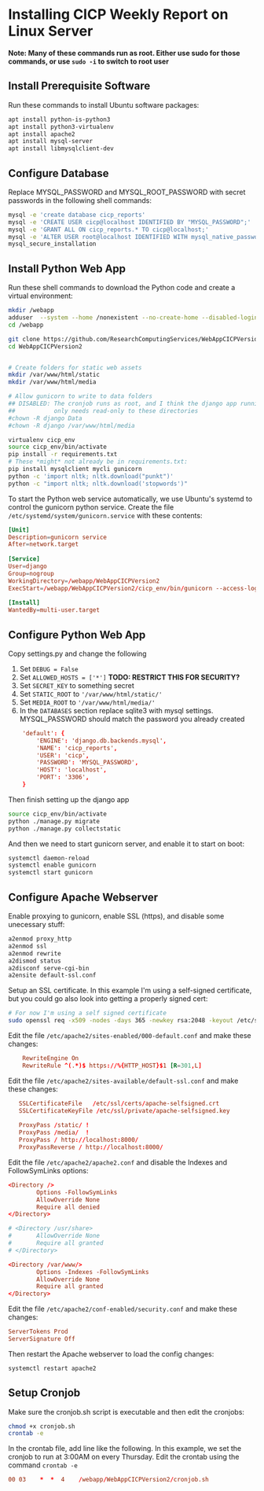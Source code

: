 # Installing CICP Weekly Report on Linux Server

**Note: Many of these commands run as root.  Either use sudo for those commands, or use `sudo -i` to switch to root user**

## Install Prerequisite Software

Run these commands to install Ubuntu software packages:

```bash
apt install python-is-python3
apt install python3-virtualenv
apt install apache2
apt install mysql-server
apt install libmysqlclient-dev
```

## Configure Database

Replace MYSQL_PASSWORD and MYSQL_ROOT_PASSWORD with secret passwords in the following shell commands:

```bash
mysql -e 'create database cicp_reports'
mysql -e 'CREATE USER cicp@localhost IDENTIFIED BY "MYSQL_PASSWORD";'
mysql -e 'GRANT ALL ON cicp_reports.* TO cicp@localhost;'
mysql -e 'ALTER USER root@localhost IDENTIFIED WITH mysql_native_password BY "MYSQL_ROOT_PASSWORD";'
mysql_secure_installation
```


## Install Python Web App

Run these shell commands to download the Python code and create a
virtual environment:

```bash
mkdir /webapp
adduser  --system --home /nonexistent --no-create-home --disabled-login --shell /usr/sbin/nologin django
cd /webapp

git clone https://github.com/ResearchComputingServices/WebAppCICPVersion2.git
cd WebAppCICPVersion2


# Create folders for static web assets
mkdir /var/www/html/static
mkdir /var/www/html/media

# Allow gunicorn to write to data folders
## DISABLED: The cronjob runs as root, and I think the django app running from gunicorn
##           only needs read-only to these directories
#chown -R django Data
#chown -R django /var/www/html/media

virtualenv cicp_env
source cicp_env/bin/activate
pip install -r requirements.txt
# These *might* not already be in requirements.txt:
pip install mysqlclient mycli gunicorn
python -c 'import nltk; nltk.download("punkt")'
python -c "import nltk; nltk.download('stopwords')"
```

To start the Python web service automatically, we use Ubuntu's systemd
to control the gunicorn python service.  Create the file
`/etc/systemd/system/gunicorn.service` with these contents:

```conf
[Unit]
Description=gunicorn service
After=network.target
   
[Service]
User=django
Group=nogroup
WorkingDirectory=/webapp/WebAppCICPVersion2
ExecStart=/webapp/WebAppCICPVersion2/cicp_env/bin/gunicorn --access-logfile - --workers 8 --bind 127.0.0.1:8000 WebAppCICPVersion2.wsgi:application
   
[Install]
WantedBy=multi-user.target
```

## Configure Python Web App

Copy settings.py and change the following

  1. Set `DEBUG = False`
  2. Set `ALLOWED_HOSTS = ['*']`   **TODO: RESTRICT THIS FOR SECURITY?**
  3. Set `SECRET_KEY` to something secret
  4. Set `STATIC_ROOT` to `'/var/www/html/static/'`
  4. Set `MEDIA_ROOT` to `'/var/www/html/media/'`
  4. In the `DATABASES` section replace sqlite3 with mysql settings.
     MYSQL_PASSWORD should match the password you already created
```conf
    'default': {
        'ENGINE': 'django.db.backends.mysql',
        'NAME': 'cicp_reports',
        'USER': 'cicp',
        'PASSWORD': 'MYSQL_PASSWORD',
        'HOST': 'localhost',
        'PORT': '3306',
    }
````


Then finish setting up the django app

```bash
source cicp_env/bin/activate
python ./manage.py migrate
python ./manage.py collectstatic
```

And then we need to start gunicorn server, and enable it to start on boot:
```bash
systemctl daemon-reload
systemctl enable gunicorn
systemctl start gunicorn
```

## Configure Apache Webserver

Enable proxying to gunicorn, enable SSL (https), and disable some unecessary stuff:

```bash
a2enmod proxy_http
a2enmod ssl
a2enmod rewrite
a2dismod status
a2disconf serve-cgi-bin
a2ensite default-ssl.conf
```

Setup an SSL certificate.  In this example I'm using a self-signed
certificate, but you could go also look into getting a properly signed
cert:

```bash
# For now I'm using a self signed certificate
sudo openssl req -x509 -nodes -days 365 -newkey rsa:2048 -keyout /etc/ssl/private/apache-selfsigned.key -out /etc/ssl/certs/apache-selfsigned.crt
```

Edit the file `/etc/apache2/sites-enabled/000-default.conf` and make these changes:
```conf
    RewriteEngine On
    RewriteRule ^(.*)$ https://%{HTTP_HOST}$1 [R=301,L]
```

Edit the file `/etc/apache2/sites-available/default-ssl.conf` and make these changes:
```conf
   SSLCertificateFile	/etc/ssl/certs/apache-selfsigned.crt
   SSLCertificateKeyFile /etc/ssl/private/apache-selfsigned.key
   
   ProxyPass /static/ !
   ProxyPass /media/  !
   ProxyPass / http://localhost:8000/
   ProxyPassReverse / http://localhost:8000/
```

Edit the file `/etc/apache2/apache2.conf` and disable the Indexes and FollowSymLinks options:
```conf
<Directory />
        Options -FollowSymLinks
        AllowOverride None
        Require all denied
</Directory>

# <Directory /usr/share>
#       AllowOverride None
#       Require all granted
# </Directory>

<Directory /var/www/>
        Options -Indexes -FollowSymLinks
        AllowOverride None
        Require all granted
</Directory>
```



Edit the file `/etc/apache2/conf-enabled/security.conf` and make these changes:
```conf
ServerTokens Prod
ServerSignature Off
```

Then restart the Apache webserver to load the config changes:
```bash
systemctl restart apache2
```

## Setup Cronjob

Make sure the cronjob.sh script is executable and then edit the cronjobs:

```bash
chmod +x cronjob.sh
crontab -e
```

In the crontab file, add line like the following.
In this example, we set the cronjob to run at 3:00AM on every Thursday.
Edit the crontab using the command `crontab -e`
```conf
00 03    *  *  4    /webapp/WebAppCICPVersion2/cronjob.sh
```
